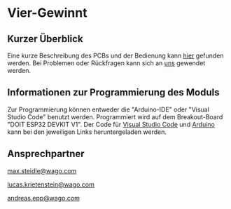 # Vier-Gewinnt

## Kurzer Überblick

Eine kurze Beschreibung des PCBs und der Bedienung kann [hier](/doc/Platinenbeschreibung-VierGewinnt.pdf) gefunden werden. Bei Problemen oder Rückfragen kann sich an [uns](#ansprechpartner) gewendet werden.

## Informationen zur Programmierung des Moduls

Zur Programmierung können entweder die "Arduino-IDE" oder "Visual Studio Code" benutzt werden. Programmiert wird auf dem Breakout-Board "DOIT ESP32 DEVKIT V1". Der Code für [Visual Studio Code](/src/VSC_Vier-Gewinnt) und [Arduino](/src/Arduino_Vier-Gewinnt) kann bei den jeweiligen Links heruntergeladen werden.

## Ansprechpartner

<max.steidle@wago.com>

<lucas.krietenstein@wago.com>

<andreas.epp@wago.com>
